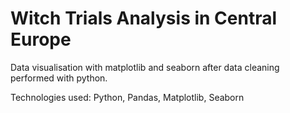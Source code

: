 # Witch Trials Analysis in Central Europe

Data visualisation with matplotlib and seaborn after data cleaning performed with python.

Technologies used: Python, Pandas, Matplotlib, Seaborn
